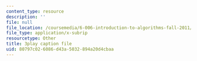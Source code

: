```yaml
---
content_type: resource
description: ''
file: null
file_location: /coursemedia/6-006-introduction-to-algorithms-fall-2011/80797c026086d43a5032894a20d4cbaa_hkAONP0aC9w.srt
file_type: application/x-subrip
resourcetype: Other
title: 3play caption file
uid: 80797c02-6086-d43a-5032-894a20d4cbaa
---
```

